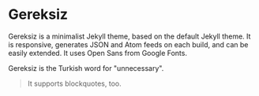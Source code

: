 # Gereksiz

Gereksiz is a minimalist Jekyll theme, based on the default Jekyll theme. It is responsive, generates JSON and Atom feeds on each build, and can be easily extended. It uses Open Sans from Google Fonts.

Gereksiz is the Turkish word for "unnecessary".

> It supports blockquotes, too.
